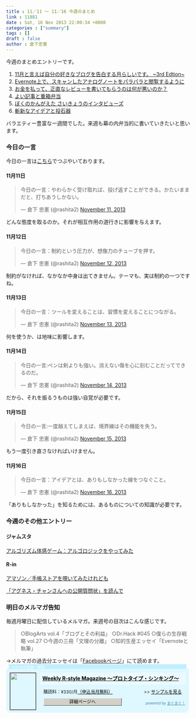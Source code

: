 ```yaml
---
title : 11／11 〜 11／16 今週のまとめ
link : 11881
date : Sat, 16 Nov 2013 22:00:34 +0000
categories : ["summary"]
tags : []
draft : false
author : 倉下忠憲
---
```


今週のまとめエントリーです。
 
<ol>
<li><a href="https://rashita.net/blog/?p=11839" target="_blank">11月と言えば自分の好きなブログを告白する月らしいです。 ~3rd Edtion~</a></li>
<li><a href="https://rashita.net/blog/?p=11843" target="_blank">Evernote上で、スキャンしたアナログノートをパラパラと閲覧するように</a></li>
<li><a href="https://rashita.net/blog/?p=11858" target="_blank">お金を払って、正直なレビューを書いてもらうのは何が悪いのか？</a></li>
<li><a href="https://rashita.net/blog/?p=11862" target="_blank">よい記事と重箱弁当</a></li>
<li><a href="https://rashita.net/blog/?p=11866" target="_blank">ぼくのかんがえた さいきょうのインタビューズ</a></li>
<li><a href="https://rashita.net/blog/?p=11877" target="_blank">斬新なアイデアと投石器</a></li>
</ol>

バラエティー豊富な一週間でした。来週も幕の内弁当的に書いていきたいと思います。

<h3>今日の一言</h3>
今日の一言は<a href="http://twitter.com/rashita2 ">こちら</a>でつぶやいております。

<h4>11月11日</h4>
<blockquote class="twitter-tweet"><p>今日の一言：やわらかく受け取れば、投げ返すことができる。かたいままだと、打ちあうしかない。</p>&mdash; 倉下 忠憲 (@rashita2) <a href="https://twitter.com/rashita2/statuses/399697427214508032">November 11, 2013</a></blockquote>
<script async src="//platform.twitter.com/widgets.js" charset="utf-8"></script>

どんな態度を取るのか。それが相互作用の道行きに影響を与えます。

<h4>11月12日</h4>
<blockquote class="twitter-tweet"><p>今日の一言：制約という圧力が、想像力のチューブを押す。</p>&mdash; 倉下 忠憲 (@rashita2) <a href="https://twitter.com/rashita2/statuses/400240354969911296">November 12, 2013</a></blockquote>
<script async src="//platform.twitter.com/widgets.js" charset="utf-8"></script>

制約がなければ、なかなか中身は出てきません。テーマも、実は制約の一つですね。

<h4>11月13日</h4><blockquote class="twitter-tweet"><p>今日の一言：ツールを変えることは、習慣を変えることにつながる。</p>&mdash; 倉下 忠憲 (@rashita2) <a href="https://twitter.com/rashita2/statuses/400555861694636032">November 13, 2013</a></blockquote>
<script async src="//platform.twitter.com/widgets.js" charset="utf-8"></script>

何を使うか、は地味に影響します。

<h4>11月14日</h4>
<blockquote class="twitter-tweet"><p>今日の一言:ペンは剣よりも強い。消えない傷を心に刻むことだってできるのだ。</p>&mdash; 倉下 忠憲 (@rashita2) <a href="https://twitter.com/rashita2/statuses/400981593642110978">November 14, 2013</a></blockquote>
<script async src="//platform.twitter.com/widgets.js" charset="utf-8"></script>

だから、それを振るうものは強い自覚が必要です。

<h4>11月15日</h4>
<blockquote class="twitter-tweet"><p>今日の一言:一度越えてしまえば、境界線はその機能を失う。</p>&mdash; 倉下 忠憲 (@rashita2) <a href="https://twitter.com/rashita2/statuses/401258476711596032">November 15, 2013</a></blockquote>
<script async src="//platform.twitter.com/widgets.js" charset="utf-8"></script>

もう一度引き直さなければいけません。

<h4>11月16日</h4>
<blockquote class="twitter-tweet"><p>今日の一言：アイデアとは、ありもしなかった線をつなぐこと。</p>&mdash; 倉下 忠憲 (@rashita2) <a href="https://twitter.com/rashita2/statuses/401611629764169728">November 16, 2013</a></blockquote>
<script async src="//platform.twitter.com/widgets.js" charset="utf-8"></script>

「ありもしなかった」を知るためには、あるものについての知識が必要です。

<h3>今週のその他エントリー</h3>
<H4>ジャムスタ</H4>
<a href="http://rashita.hatenablog.com/entry/2013/11/11/123101" target="_blank">アルゴリズム体感ゲーム：アルゴロジックをやってみた</a>

<H4>R-in </H4>
<a href="http://rashita.postach.io/amazon-shou-zhang-sutoawosi-itemitakeredomo" target="_blank">アマゾン／手帳ストアを覗いてみたけれども</a>

<a href="http://rashita.postach.io/agunesuchiyansanhenogong-kai-zhi-wen-zhuang-wodu-nde" target="_blank">「アグネス・チャンさんへの公開質問状」を読んで</a>
<h3>明日のメルマガ告知</h3>
毎週月曜日に配信しているメルマガ。来週号の目次はこんな感じです。
<blockquote>
○BlogArts vol.4「ブログとその利益」
○Dr.Hack #045 
○僕らの生存戦略 vol.27 
○今週の三冊「文理の分離」
○知的生産エッセイ「Evernoteと執筆」
</blockquote>
→メルマガの過去分エッセイは「<a href="http://www.facebook.com/home.php#!/rashitaportal">Facebookページ</a>」にて読めます。

<div style="width:500px;margin-bottom:20px;">
<div style="height:13px;background:url(http://img.mag2.com/mag2/common/publ/pub-form/wide_b_left_top.gif) no-repeat left top;"><div style="height:13px;background:url(http://img.mag2.com/mag2/common/publ/pub-form/wide_b_right_top.gif) no-repeat right top;"><div style="margin:0 7px;padding-left:8px; height:13px; color:#fff; background:#c2efff url(http://img.mag2.com/mag2/common/publ/pub-form/wide_b_tit.gif) no-repeat left top; font-size:10px;">メルマガ登録・解除</div></div></div>
<div style="padding:10px 0;background:#dff7ff url(http://img.mag2.com/mag2/common/publ/pub-form/wide_b_bg.gif) repeat-x;font-size:12px;"><a href="http://www.mag2.com/m/0001185133.html" style="border:none;"><img src="http://www.mag2.com/images/MagazineCover/0001185133c.gif" width="70" height="100" style="margin:0 10px; position:absolute; border:#000 1px solid;" /></a>
<div style="margin:0 10px 0 92px; position:relative; height:95px;">
<div style="padding:8px 7px; background-color: #ebfaff; font-weight:bold; font-size:14px; line-height:1.2;"><a href="http://www.mag2.com/m/0001185133.html" style="color:#000;">Weekly R-style Magazine ～プロトタイプ・シンキング～ </a></div>
<div style="padding:10px 0 0 10px;">購読料：&yen;330/月<a href="http://www.mag2.com/read/charge.html" style="color:#000;">（申込当月無料）</a><span style="position:absolute; right:10px;">&gt;&gt;&nbsp;<a href="http://www.mag2.com/sample/0001185133.html" target="_blank" style="color:#000;">サンプルを見る</a></span></div><div style="margin:10px 0 0 10px; height:20px;position:relative;"><a href="http://www.mag2.com/m/0001185133.html" style="color:#000;text-decoration:none;"><span style="padding:2px 70px;border:#404040 1px solid;border-top-color:#fff;border-left-color:#fff;background-color:#d4d0c8;text-align:center;">詳細ページへ</span></a><span style="position:absolute; right:0; bottom:0; color:#3f8ba5; font-size:10px;">powered by <a href="http://www.mag2.com/" target="_blank" style="color:#3f8ba5;">まぐまぐ！</a></span></div></div>
</div>
<div style="height:4px;background:url(http://img.mag2.com/mag2/common/publ/pub-form/wide_b_left_bot.gif) no-repeat left top;"><div style="background:url(http://img.mag2.com/mag2/common/publ/pub-form/wide_b_right_bot.gif) no-repeat right top;"><div style="margin:0 7px;padding-left:8px; height:4px; background-color:#dff7ff; font-size:1px;">&nbsp;</div></div></div>
</div>
